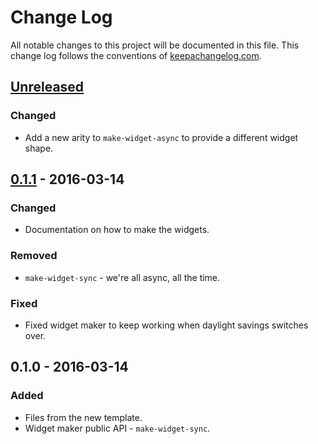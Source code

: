 # Change Log
All notable changes to this project will be documented in this file. This change log follows the conventions of [keepachangelog.com](http://keepachangelog.com/).

## [Unreleased][unreleased]
### Changed
- Add a new arity to `make-widget-async` to provide a different widget shape.

## [0.1.1] - 2016-03-14
### Changed
- Documentation on how to make the widgets.

### Removed
- `make-widget-sync` - we're all async, all the time.

### Fixed
- Fixed widget maker to keep working when daylight savings switches over.

## 0.1.0 - 2016-03-14
### Added
- Files from the new template.
- Widget maker public API - `make-widget-sync`.

[unreleased]: https://github.com/your-name/image-example/compare/0.1.1...HEAD
[0.1.1]: https://github.com/your-name/image-example/compare/0.1.0...0.1.1
